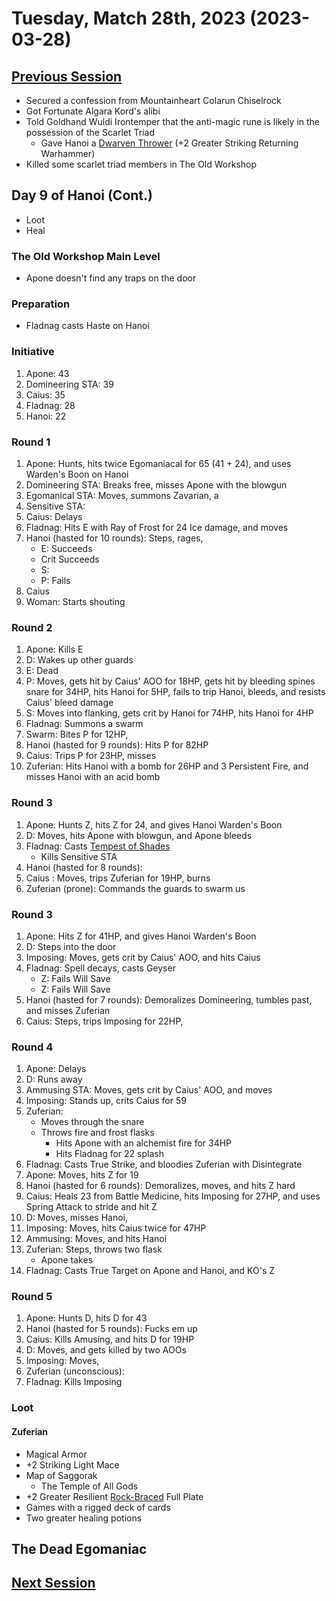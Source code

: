 # Tuesday, Match 28th, 2023 (2023-03-28)

## [Previous Session](./2023-03-14.md)

- Secured a confession from Mountainheart Colarun Chiselrock
- Got Fortunate Algara Kord's alibi
- Told Goldhand Wuldi Irontemper that the anti-magic rune is likely in the possession of the Scarlet Triad
   - Gave Hanoi a [Dwarven Thrower](https://2e.aonprd.com/Equipment.aspx?ID=384) (+2 Greater Striking Returning Warhammer)
- Killed some scarlet triad members in The Old Workshop

## Day 9 of Hanoi (Cont.)

- Loot
- Heal

### The Old Workshop Main Level

- Apone doesn't find any traps on the door

### Preparation

- Fladnag casts Haste on Hanoi

### Initiative

1. Apone: 43
1. Domineering STA: 39
1. Caius: 35
1. Fladnag: 28
1. Hanoi: 22

### Round 1

1. Apone: Hunts, hits twice Egomaniacal for 65 (41 + 24), and uses Warden's Boon on Hanoi
1. Domineering STA: Breaks free, misses Apone with the blowgun
1. Egomanical STA: Moves, summons Zavarian, a
1. Sensitive STA: 
1. Caius: Delays
1. Fladnag: Hits E with Ray of Frost for 24 Ice damage, and moves
1. Hanoi (hasted for 10 rounds): Steps, rages, 
   - E: Succeeds
   - Crit Succeeds
   - S: 
   - P: Fails
1. Caius
1. Woman: Starts shouting

### Round 2

1. Apone: Kills E
1. D: Wakes up other guards
1. E: Dead
1. P: Moves, gets hit by Caius' AOO for 18HP, gets hit by bleeding spines snare for 34HP, hits Hanoi for 5HP, fails to trip Hanoi, bleeds, and resists Caius' bleed damage
1. S: Moves into flanking, gets crit by Hanoi for 74HP, hits Hanoi for 4HP
1. Fladnag: Summons a swarm
1. Swarm: Bites P for 12HP, 
1. Hanoi (hasted for 9 rounds): Hits P for 82HP
1. Caius: Trips P for 23HP, misses 
1. Zuferian: Hits Hanoi with a bomb for 26HP and 3 Persistent Fire, and misses Hanoi with an acid bomb

### Round 3

1. Apone: Hunts Z, hits Z for 24, and gives Hanoi Warden's Boon
1. D: Moves, hits Apone with blowgun, and Apone bleeds
1. Fladnag: Casts [Tempest of Shades](https://2e.aonprd.com/Spells.aspx?ID=1015)
   - Kills Sensitive STA
1. Hanoi (hasted for 8 rounds): 
1. Caius : Moves, trips Zuferian for 19HP, burns
1. Zuferian (prone): Commands the guards to swarm us

### Round 3

1. Apone: Hits Z for 41HP, and gives Hanoi Warden's Boon
1. D: Steps into the door
1. Imposing: Moves, gets crit by Caius' AOO, and hits Caius
1. Fladnag: Spell decays, casts Geyser 
   - Z: Fails Will Save
   - Z: Fails Will Save
1. Hanoi (hasted for 7 rounds): Demoralizes Domineering, tumbles past, and misses Zuferian
1. Caius: Steps, trips Imposing for 22HP, 


### Round 4

1. Apone: Delays
1. D: Runs away
1. Ammusing STA: Moves, gets crit by Caius' AOO, and moves
1. Imposing: Stands up, crits Caius for 59 
1. Zuferian: 
   - Moves through the snare
   - Throws fire and frost flasks
      - Hits Apone with an alchemist fire for 34HP
      - Hits Fladnag for 22 splash
1. Fladnag: Casts True Strike, and bloodies Zuferian with Disintegrate
1. Apone: Moves, hits Z for 19
1. Hanoi (hasted for 6 rounds): Demoralizes, moves, and hits Z hard
1. Caius: Heals 23 from Battle Medicine, hits Imposing for 27HP, and uses Spring Attack to stride and hit Z
1. D: Moves, misses Hanoi, 
1. Imposing: Moves, hits Caius twice for 47HP
1. Ammusing: Moves, and hits Hanoi
1. Zuferian: Steps, throws two flask
   - Apone takes 
1. Fladnag: Casts True Target on Apone and Hanoi, and KO's Z

### Round 5

1. Apone: Hunts D, hits D for 43
1. Hanoi (hasted for 5 rounds): Fucks em up
1. Caius: Kills Amusing, and hits D for 19HP
1. D: Moves, and gets killed by two AOOs
1. Imposing: Moves, 
1. Zuferian (unconscious): 
1. Fladnag: Kills Imposing

### Loot

#### Zuferian

- Magical Armor
- +2 Striking Light Mace
- Map of Saggorak
   - The Temple of All Gods
- +2 Greater Resilient [Rock-Braced](https://2e.aonprd.com/Equipment.aspx?ID=527) Full Plate
- Games with a rigged deck of cards
- Two greater healing potions

## The Dead Egomaniac

## [Next Session](./2023-04-05.md)
